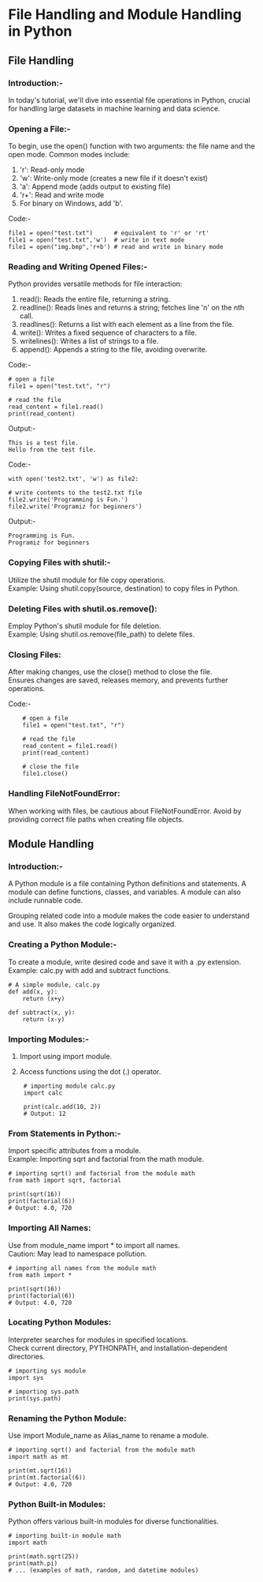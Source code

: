 # File Handling and Module Handling in Python

## File Handling

### Introduction:-

In today's tutorial, we'll dive into essential file operations in Python, crucial for handling large datasets in machine learning and data science.

### Opening a File:-

To begin, use the open() function with two arguments: the file name and the open mode.
Common modes include:

1. 'r': Read-only mode
2. 'w': Write-only mode (creates a new file if it doesn't exist)
3. 'a': Append mode (adds output to existing file)
4. 'r+': Read and write mode
5. For binary on Windows, add 'b'.

Code:-

    file1 = open("test.txt")      # equivalent to 'r' or 'rt'
    file1 = open("test.txt",'w')  # write in text mode
    file1 = open("img.bmp",'r+b') # read and write in binary mode

### Reading and Writing Opened Files:-

Python provides versatile methods for file interaction:

1. read(): Reads the entire file, returning a string.
2. readline(): Reads lines and returns a string; fetches line 'n' on the nth call.
3. readlines(): Returns a list with each element as a line from the file.
4. write(): Writes a fixed sequence of characters to a file.
5. writelines(): Writes a list of strings to a file.
6. append(): Appends a string to the file, avoiding overwrite.

Code:-

    # open a file
    file1 = open("test.txt", "r")

    # read the file
    read_content = file1.read()
    print(read_content)

Output:-
    
    This is a test file.
    Hello from the test file.

Code:-

    with open('test2.txt', 'w') as file2:

    # write contents to the test2.txt file
    file2.write('Programming is Fun.')
    file2.write('Programiz for beginners')

Output:-

    Programming is Fun.
    Programiz for beginners

### Copying Files with shutil:-

Utilize the shutil module for file copy operations.  
Example: Using shutil.copy(source, destination) to copy files in Python.

### Deleting Files with shutil.os.remove():

Employ Python's shutil module for file deletion.  
Example: Using shutil.os.remove(file_path) to delete files.

### Closing Files:

After making changes, use the close() method to close the file.  
Ensures changes are saved, releases memory, and prevents further operations.

Code:-
    
        # open a file
        file1 = open("test.txt", "r")
    
        # read the file
        read_content = file1.read()
        print(read_content)
    
        # close the file
        file1.close()

### Handling FileNotFoundError:

When working with files, be cautious about FileNotFoundError.
Avoid by providing correct file paths when creating file objects.


## Module Handling

### Introduction:-

A Python module is a file containing Python definitions and statements. A module can define functions, classes, and variables. A module can also include runnable code.

Grouping related code into a module makes the code easier to understand and use. It also makes the code logically organized.

### Creating a Python Module:-

To create a module, write desired code and save it with a .py extension.  
Example: calc.py with add and subtract functions.
    
    # A simple module, calc.py
    def add(x, y):
        return (x+y)
    
    def subtract(x, y):
        return (x-y)

### Importing Modules:-

1. Import using import module.
2. Access functions using the dot (.) operator.

        # importing module calc.py
        import calc

        print(calc.add(10, 2))
        # Output: 12

### From Statements in Python:-

Import specific attributes from a module.  
Example: Importing sqrt and factorial from the math module.

    # importing sqrt() and factorial from the module math
    from math import sqrt, factorial
    
    print(sqrt(16))
    print(factorial(6))
    # Output: 4.0, 720

### Importing All Names:

Use from module_name import * to import all names.  
Caution: May lead to namespace pollution.

    # importing all names from the module math
    from math import *
    
    print(sqrt(16))
    print(factorial(6))
    # Output: 4.0, 720

### Locating Python Modules:

Interpreter searches for modules in specified locations.  
Check current directory, PYTHONPATH, and installation-dependent directories.

    # importing sys module
    import sys
    
    # importing sys.path
    print(sys.path)

### Renaming the Python Module:

Use import Module_name as Alias_name to rename a module.

    # importing sqrt() and factorial from the module math
    import math as mt
    
    print(mt.sqrt(16))
    print(mt.factorial(6))
    # Output: 4.0, 720

### Python Built-in Modules:

Python offers various built-in modules for diverse functionalities.

    # importing built-in module math
    import math
    
    print(math.sqrt(25)) 
    print(math.pi) 
    # ... (examples of math, random, and datetime modules)